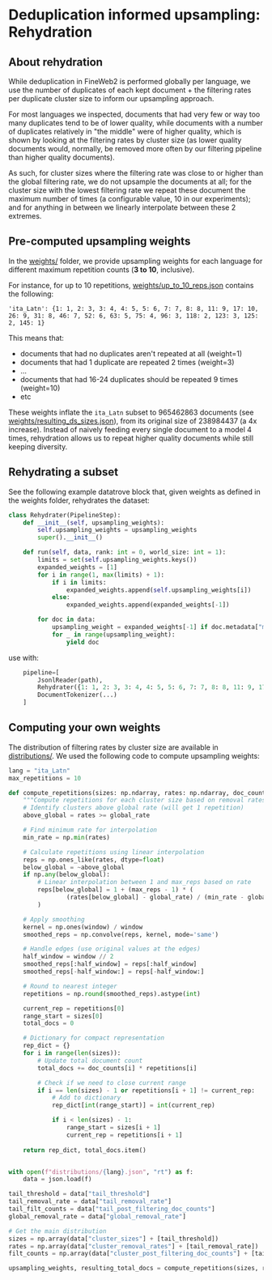 # Deduplication informed upsampling: Rehydration

## About rehydration
While deduplication in FineWeb2 is performed globally per language, we use the number of duplicates of each kept document + the filtering rates per duplicate cluster size to inform our upsampling approach.

For most languages we inspected, documents that had very few or way too many duplicates tend to be of lower quality, while documents with a number of duplicates relatively in "the middle" were of higher quality, which is shown by looking at the filtering rates by cluster size (as lower quality documents would, normally, be removed more often by our filtering pipeline than higher quality documents).

As such, for cluster sizes where the filtering rate was close to or higher than the global filtering rate, we do not upsample the documents at all; for the cluster size with the lowest filtering rate we repeat these document the maximum number of times (a configurable value, 10 in our experiments); and for anything in between we linearly interpolate between these 2 extremes.

## Pre-computed upsampling weights
In the [weights/](weights/) folder, we provide upsampling weights for each language for different maximum repetition counts (**3 to 10**, inclusive).

For instance, for up to 10 repetitions, [weights/up_to_10_reps.json](weights/up_to_10_reps.json) contains the following:

```
'ita_Latn': {1: 1, 2: 3, 3: 4, 4: 5, 5: 6, 7: 7, 8: 8, 11: 9, 17: 10, 26: 9, 31: 8, 46: 7, 52: 6, 63: 5, 75: 4, 96: 3, 118: 2, 123: 3, 125: 2, 145: 1}
```

This means that:
- documents that had no duplicates aren't repeated at all (weight=1)
- documents that had 1 duplicate are repeated 2 times (weight=3)
- ...
- documents that had 16-24 duplicates should be repeated 9 times (weight=10)
- etc

These weights inflate the `ita_Latn` subset to 965462863 documents (see [weights/resulting_ds_sizes.json](weights/resulting_ds_sizes.json)), from its original size of 238984437 (a 4x increase). Instead of naively feeding every single document to a model 4 times, rehydration allows us to repeat higher quality documents while still keeping diversity.

## Rehydrating a subset

See the following example datatrove block that, given weights as defined in the weights folder, rehydrates the dataset:

```python
class Rehydrater(PipelineStep):
    def __init__(self, upsampling_weights):
        self.upsampling_weights = upsampling_weights
        super().__init__()

    def run(self, data, rank: int = 0, world_size: int = 1):
        limits = set(self.upsampling_weights.keys())
        expanded_weights = [1]
        for i in range(1, max(limits) + 1):
            if i in limits:
                expanded_weights.append(self.upsampling_weights[i])
            else:
                expanded_weights.append(expanded_weights[-1])

        for doc in data:
            upsampling_weight = expanded_weights[-1] if doc.metadata["minhash_cluster_size"] >= len(expanded_weights) else expanded_weights[doc.metadata["minhash_cluster_size"]]
            for _ in range(upsampling_weight):
                yield doc
```

use with:

```python
    pipeline=[
        JsonlReader(path),
        Rehydrater({1: 1, 2: 3, 3: 4, 4: 5, 5: 6, 7: 7, 8: 8, 11: 9, 17: 10, 26: 9, 31: 8, 46: 7, 52: 6, 63: 5, 75: 4, 96: 3, 118: 2, 123: 3, 125: 2, 145: 1}),
        DocumentTokenizer(...)
    ]
```

## Computing your own weights

The distribution of filtering rates by cluster size are available in [distributions/](distributions/).
We used the following code to compute upsampling weights:

```python
lang = "ita_Latn"
max_repetitions = 10

def compute_repetitions(sizes: np.ndarray, rates: np.ndarray, doc_counts: np.ndarray, global_rate: float, max_reps: int, window: int = 5) -> Tuple[dict, int]:
    """Compute repetitions for each cluster size based on removal rates."""
    # Identify clusters above global rate (will get 1 repetition)
    above_global = rates >= global_rate

    # Find minimum rate for interpolation
    min_rate = np.min(rates)

    # Calculate repetitions using linear interpolation
    reps = np.ones_like(rates, dtype=float)
    below_global = ~above_global
    if np.any(below_global):
        # Linear interpolation between 1 and max_reps based on rate
        reps[below_global] = 1 + (max_reps - 1) * (
                (rates[below_global] - global_rate) / (min_rate - global_rate)
        )

    # Apply smoothing
    kernel = np.ones(window) / window
    smoothed_reps = np.convolve(reps, kernel, mode='same')

    # Handle edges (use original values at the edges)
    half_window = window // 2
    smoothed_reps[:half_window] = reps[:half_window]
    smoothed_reps[-half_window:] = reps[-half_window:]

    # Round to nearest integer
    repetitions = np.round(smoothed_reps).astype(int)

    current_rep = repetitions[0]
    range_start = sizes[0]
    total_docs = 0

    # Dictionary for compact representation
    rep_dict = {}
    for i in range(len(sizes)):
        # Update total document count
        total_docs += doc_counts[i] * repetitions[i]

        # Check if we need to close current range
        if i == len(sizes) - 1 or repetitions[i + 1] != current_rep:
            # Add to dictionary
            rep_dict[int(range_start)] = int(current_rep)

            if i < len(sizes) - 1:
                range_start = sizes[i + 1]
                current_rep = repetitions[i + 1]
    
    return rep_dict, total_docs.item()


with open(f"distributions/{lang}.json", "rt") as f:
    data = json.load(f)

tail_threshold = data["tail_threshold"]
tail_removal_rate = data["tail_removal_rate"]
tail_filt_counts = data["tail_post_filtering_doc_counts"]
global_removal_rate = data["global_removal_rate"]

# Get the main distribution
sizes = np.array(data["cluster_sizes"] + [tail_threshold])
rates = np.array(data["cluster_removal_rates"] + [tail_removal_rate])
filt_counts = np.array(data["cluster_post_filtering_doc_counts"] + [tail_filt_counts])

upsampling_weights, resulting_total_docs = compute_repetitions(sizes, rates, filt_counts, global_removal_rate, max_repetitions)
```